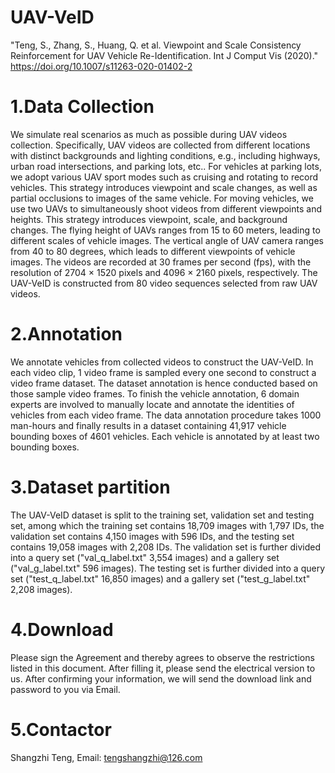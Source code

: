 # UAV-VeID
"Teng, S., Zhang, S., Huang, Q. et al. Viewpoint and Scale Consistency Reinforcement for UAV Vehicle Re-Identification. Int J Comput Vis (2020)." https://doi.org/10.1007/s11263-020-01402-2

# 1.Data Collection
We simulate real scenarios as much as possible during UAV videos collection. 
Specifically, UAV videos are collected from different locations with distinct backgrounds and lighting conditions, e.g., including highways, urban road intersections, and parking lots, etc.. 
For vehicles at parking lots, we adopt various UAV sport modes such as cruising and rotating to record vehicles. 
This strategy introduces viewpoint and scale changes, as well as partial occlusions to images of the same vehicle. 
For moving vehicles, we use two UAVs to simultaneously shoot videos from different viewpoints and heights. 
This strategy introduces viewpoint, scale, and background changes. 
The flying height of UAVs ranges from 15 to 60 meters, leading to different scales of vehicle images. 
The vertical angle of UAV camera ranges from 40 to 80 degrees, which leads to different viewpoints of vehicle images. 
The videos are recorded at 30 frames per second (fps), with the resolution of 2704 × 1520 pixels and 4096 × 2160 pixels, respectively. 
The UAV-VeID is constructed from 80 video sequences selected from raw UAV videos.

# 2.Annotation
We annotate vehicles from collected videos to construct the UAV-VeID. 
In each video clip, 1 video frame is sampled every one second to construct a video frame dataset. 
The dataset annotation is hence conducted based on those sample video frames.
To finish the vehicle annotation, 6 domain experts are involved to manually locate and annotate the identities of vehicles from each video frame.
The data annotation procedure takes 1000 man-hours and finally results in a dataset containing 41,917 vehicle bounding boxes of 4601 vehicles. 
Each vehicle is annotated by at least two bounding boxes. 

# 3.Dataset partition
The UAV-VeID dataset is split to the training set, validation set and testing set, among which the training set contains 18,709 images with 1,797 IDs, the validation set contains 4,150 images with 596 IDs, and the testing set contains 19,058 images with 2,208 IDs. 
The validation set is further divided into a query set ("val_q_label.txt" 3,554 images) and a gallery set ("val_g_label.txt" 596 images). 
The testing set is further divided into a query set ("test_q_label.txt" 16,850 images) and a gallery set ("test_g_label.txt" 2,208 images). 

# 4.Download
Please sign the Agreement and thereby agrees to observe the restrictions listed in this document. After filling it, please send the electrical version to us. After confirming your information, we will send the download link and password to you via Email.

# 5.Contactor
Shangzhi Teng, Email: tengshangzhi@126.com
